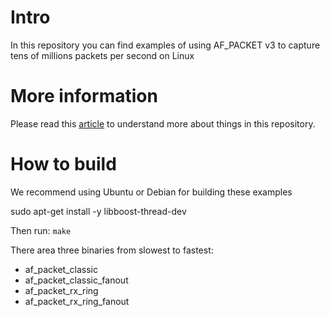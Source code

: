 # Intro
In this repository you can find examples of using AF_PACKET v3 to capture tens of millions packets per second on Linux

# More information 

Please read this [article](https://pavel.network/capturing-packets-in-linux-at-a-speed-of-millions-of-packets-per-second-without-using-third-party-libraries/) to understand more about things in this repository.

# How to build

We recommend using Ubuntu or Debian for building these examples

sudo apt-get install -y libboost-thread-dev

Then run:
`make`

There area three binaries from slowest to fastest:
- af_packet_classic
- af_packet_classic_fanout
- af_packet_rx_ring
- af_packet_rx_ring_fanout
 
